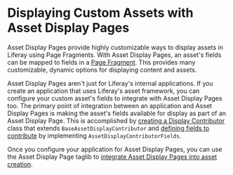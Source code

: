 # Displaying Custom Assets with Asset Display Pages [](id=displaying-custom-assets-with-asset-display-pages)

Asset Display Pages provide highly customizable ways to display assets
in Liferay using Page Fragments. With Asset Display Pages, an asset's fields
can be mapped to fields in a [Page Fragment](/develop/tutorials/-/knowledge_base/7-1/developing-fragments).
This provides many customizable, dynamic options for displaying content and 
assets. 

Asset Display Pages aren't just for Liferay's internal applications. If you 
create an application that uses Liferay's asset framework, you can 
configure your custom asset's fields to integrate with Asset Display Pages too. 
The primary point of integration between an application and Asset Display Pages 
is making the asset's fields available for display as part of an Asset 
Display Page. This is accomplished by [creating a Display Contributor](/develop/tutorials/-/knowledge_base/7-1/creating-a-display-contributor) 
class that extends `BaseAssetDisplayContributor` and [defining fields to contribute](/develop/tutorials/-/knowledge_base/7-1/asset-display-contributor-fields) by implementing `AssetDisplayContributorFields`.

Once you configure your application for Asset Display Pages, you can use the
Asset Display Page taglib to [integrate Asset Display Pages into asset creation](/develop/tutorials/-/knowledge_base/7-1/asset-display-contributor-fields).
